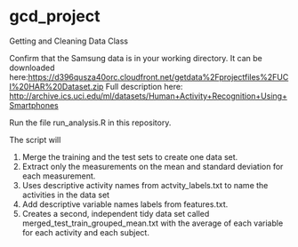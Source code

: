# gcd_project
Getting and Cleaning Data Class

Confirm that the Samsung data is in your working directory.
It can be downloaded here:https://d396qusza40orc.cloudfront.net/getdata%2Fprojectfiles%2FUCI%20HAR%20Dataset.zip 
Full description here: http://archive.ics.uci.edu/ml/datasets/Human+Activity+Recognition+Using+Smartphones 

Run the file run_analysis.R in this repository.

The script will
1. Merge the training and the test sets to create one data set.
2. Extract only the measurements on the mean and standard deviation for each measurement. 
3. Uses descriptive activity names from actvity_labels.txt to name the activities in the data set
4. Add descriptive variable names labels from features.txt. 
5. Creates a second, independent tidy data set called merged_test_train_grouped_mean.txt with the average of each variable for each activity and each subject.